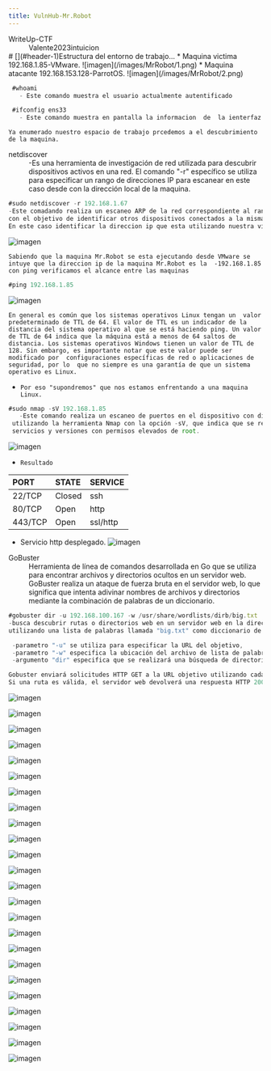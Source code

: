 ```yaml
---
title: VulnHub-Mr.Robot
---
```

<dt>WriteUp-CTF</dt>
<dd>Valente2023intuicion</dd>
# [](#header-1)Estructura del entorno de trabajo...  
*  Maquina victima 192.168.1.85-VMware.
![imagen](/images/MrRobot/1.png)  
*  Maquina atacante 192.168.153.128-ParrotOS.
![imagen](/images/MrRobot/2.png)

```js
 #whoami
   - Este comando muestra el usuario actualmente autentificado
```
```js
 #ifconfig ens33
   - Este comando muestra en pantalla la informacion  de  la ienterfaz de red llamada "ens33"
```
`Ya enumerado nuestro espacio de trabajo prcedemos a el descubrimiento de la maquina.`

<dt>netdiscover</dt>
<dd>-Es una herramienta de investigación de red utilizada para descubrir dispositivos activos en una red.
El comando "-r" específico se  utiliza para especificar un rango de direcciones IP para escanear
en este caso desde con la dirección local de la maquina.</dd>

```js
#sudo netdiscover -r 192.168.1.67
-Este comadando realiza un escaneo ARP de la red correspondiente al rango de direcciones IP 192.168.1.0/24,
con el objetivo de identificar otros dispositivos conectados a la misma red.
En este caso identificar la direccion ip que esta utilizando nuestra victima.
```
![imagen](/images/MrRobot/3.png)

`Sabiendo que la maquina Mr.Robot se esta ejecutando desde VMware se intuye que la direccion ip de la maquina Mr.Robot es la  -192.168.1.85 con ping verificamos el alcance entre las maquinas`
```js
#ping 192.168.1.85
```
![imagen](/images/MrRobot/4.png)

`En general es común que los sistemas operativos Linux tengan un  valor predeterminado de TTL de 64. El valor de TTL es un indicador de la  distancia del sistema operativo al que se está haciendo ping. Un valor  de TTL de 64 indica que la máquina está a menos de 64 saltos de  distancia. Los sistemas operativos Windows tienen un valor de TTL de  128. Sin embargo, es importante notar que este valor puede ser modificado por  configuraciones específicas de red o aplicaciones de seguridad, por lo  que no siempre es una garantía de que un sistema operativo es Linux.`

- `Por eso "supondremos" que nos estamos enfrentando a una maquina Linux.`
 
```js
#sudo nmap -sV 192.168.1.85
   -Este comando realiza un escaneo de puertos en el dispositivo con dirección IP 192.168.1.85,
 utilizando la herramienta Nmap con la opción -sV, que indica que se realizará una detección de
 servicios y versiones con permisos elevados de root.
```
![imagen](/images/MrRobot/5.png)

- `Resultado `

| PORT         | STATE             |SERVICE|
|:-------------|:------------------|:------|
| 22/TCP       | Closed            | ssh   |
| 80/TCP       | Open              | http  |
| 443/TCP      | Open              |ssl/http|

- Servicio http desplegado.
![imagen](/images/MrRobot/6.png)

<dt>GoBuster</dt>
 
<dd>Herramienta de línea de comandos desarrollada en Go que se utiliza para encontrar
archivos y directorios ocultos en un servidor web. GoBuster realiza un ataque de fuerza bruta en el servidor web, 
lo que significa que intenta adivinar nombres de archivos y directorios mediante la combinación de palabras de un diccionario.</dd>

```js
#gobuster dir -u 192.168.100.167 -w /usr/share/wordlists/dirb/big.txt
-busca descubrir rutas o directorios web en un servidor web en la dirección IP 192.168.100.167,
utilizando una lista de palabras llamada "big.txt" como diccionario de fuerza bruta.

 -parametro "-u" se utiliza para especificar la URL del objetivo,
 -parametro "-w" especifica la ubicación del archivo de lista de palabras.
 -argumento "dir" especifica que se realizará una búsqueda de directorios.

Gobuster enviará solicitudes HTTP GET a la URL objetivo utilizando cada palabra del archivo de lista de palabras como parte de la ruta de la URL.
Si una ruta es válida, el servidor web devolverá una respuesta HTTP 200 OK, indicando que la ruta es accesible.
```
![imagen](/images/MrRobot/7.png)


![imagen](/images/MrRobot/8.png)

![imagen](/images/MrRobot/9.png)

![imagen](/images/MrRobot/10.png)

![imagen](/images/MrRobot/11.png)

![imagen](/images/MrRobot/12.png)

![imagen](/images/MrRobot/13.png)

![imagen](/images/MrRobot/14.png)

![imagen](/images/MrRobot/15.png)

![imagen](/images/MrRobot/16.png)

![imagen](/images/MrRobot/17.png)

![imagen](/images/MrRobot/18.png)

![imagen](/images/MrRobot/19.png)

![imagen](/images/MrRobot/20.png)

![imagen](/images/MrRobot/21.png)

![imagen](/images/MrRobot/22.png)

![imagen](/images/MrRobot/23.png)

![imagen](/images/MrRobot/24.png)

![imagen](/images/MrRobot/25.png)

![imagen](/images/MrRobot/26.png)

![imagen](/images/MrRobot/27.png)

![imagen](/images/MrRobot/28.png)

![imagen](/images/MrRobot/29.png)

![imagen](/images/MrRobot/30.png)

